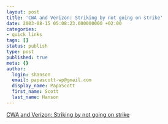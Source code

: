 ```yaml
---
layout: post
title: 'CWA and Verizon: Striking by not going on strike'
date: 2003-08-15 05:08:23.000000000 +02:00
categories:
- quick links
tags: []
status: publish
type: post
published: true
meta: {}
author:
  login: shanson
  email: papascott-wp@gmail.com
  display_name: PapaScott
  first_name: Scott
  last_name: Hanson
---
```

<p><a title="As opposed to IG Metall failing by going on strike" href="http://www.calpundit.com/archives/001917.html">CWA and Verizon: Striking by not going on strike</a></p>
